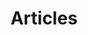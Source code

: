 ---
title: "Articles"
description: "Essential articles about writing, copywriting, content creation, and storytelling."
---
